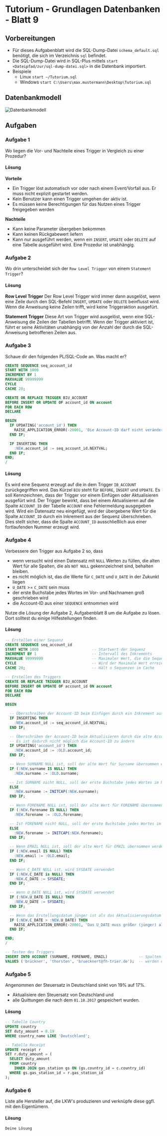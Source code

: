 # Tutorium - Grundlagen Datenbanken - Blatt 9

## Vorbereitungen
* Für dieses Aufgabenblatt wird die SQL-Dump-Datei `schema_default.sql` benötigt, die sich im Verzeichnis `sql` befindet.
* Die SQL-Dump-Datei wird in SQL-Plus mittels `start <Dateipfad/zur/sql-dump-datei.sql>` in die Datenbank importiert.
* Beispiele
  * Linux `start ~/Tutorium.sql`
  * Windows `start C:\Users\max.mustermann\Desktop\Tutorium.sql`

## Datenbankmodell
![Datenbankmodell](./img/schema_default.png)

## Aufgaben

### Aufgabe 1
Wo liegen die Vor- und Nachteile eines Trigger in Vergleich zu einer Prozedur?

#### Lösung
**Vorteile**
+ Ein Trigger löst automatisch vor oder nach einem Event/Vorfall aus. Er muss nicht explizit gestartet werden.
+ Kein Benutzer kann einen Trigger umgehen der aktiv ist.
+ Es müssen keine Berechtigungen für das Nutzen eines Trigger freigegeben werden

**Nachteile**
+ Kann keine Parameter übergeben bekommen
+ Kann keinen Rückgabewert liefern
+ Kann nur ausgeführt werden, wenn ein `INSERT`, `UPDATE` oder `DELETE` auf eine Tabelle ausgeführt wird. Eine Prozedur ist unabhängig.

### Aufgabe 2
Wo drin unterscheidet sich der `Row Level Trigger` von einem `Statement Trigger`?

#### Lösung
**Row Level Trigger**
Der Row Level Trigger wird immer dann ausgelöst, wenn eine Zeile durch den SQL-Befehl `INSERT`, `UPDATE` oder `DELETE` beinflusst wird. Wenn die Anweisung keine Zeilen trifft, wird keine Triggeraktion ausgefürt.

**Statement Trigger**
Diese Art von Trigger wird ausgelöst, wenn eine SQL-Anweisung die Zeilen der Tabellen betrifft. Wenn der Trigger aktiviert ist, führt er seine Aktivitäten unabhängig von der Anzahl der durch die SQL-Anweisung betroffenen Zeilen aus.

### Aufgabe 3
Schaue dir den folgenden PL/SQL-Code an. Was macht er?

```sql
CREATE SEQUENCE seq_account_id
START WITH 1000
INCREMENT BY 1
MAXVALUE 99999999
CYCLE
CACHE 20;

CREATE OR REPLACE TRIGGER BIU_ACCOUNT
BEFORE INSERT OR UPDATE OF account_id ON account
FOR EACH ROW
DECLARE

BEGIN
  IF UPDATING('account_id') THEN
    RAISE_APPLICATION_ERROR(-20001, 'Die Account-ID darf nicht verändert oder frei gewählt werden!');
  END IF;

  IF INSERTING THEN
    :NEW.account_id := seq_account_id.NEXTVAL;
  END IF;
END;
/
```

#### Lösung
Es wird eine Sequenz erzeugt auf die in dem Trigger `IB_ACCOUNT` zurückgegriffen wird. Das Kürzel `BIU` steht für `BEFORE`, `INSERT` und `UPDATE`. Es soll Kennzeichnen, dass der Trigger vor einem Einfügen oder Aktualisieren ausgefürt wird. Der Trigger bewirkt, dass bei einem Aktualisieren auf die Spalte `ACCOUNT_ID` der Tabelle `ACCOUNT` eine Fehlermeldung ausgegeben wird. Wird ein Datensatz neu eingefügt, wird der übergebene Wert für die Spalte `ACCOUNT_ID` durch ein Inkrement aus der Sequenz überschrieben. Dies stellt sicher, dass die Spalte `ACCOUNT_ID` ausschließlich aus einer fortlaufenden Nummer erzeugt wird.

### Aufgabe 4
Verbessere den Trigger aus Aufgabe 2 so, dass
+ wenn versucht wird einen Datensatz mit `NULL` Werten zu füllen, die alten Wert für alle Spalten, die als `NOT NULL` gekennzeichnet sind, behalten bleiben.
+ es nicht möglich ist, das die Werte für `C_DATE` und `U_DATE` in der Zukunkt liegen
+ `U_DATE` >= `C_DATE` sein muss
+ der erste Buchstabe jedes Wortes im Vor- und Nachnamen groß geschrieben wird
+ die Account-ID aus einer `SEQUENCE` entnommen wird

Nutze die Lösung der Aufgabe 2, Aufgabenblatt 8 um die Aufgabe zu lösen. Dort solltest du einige Hilfestellungen finden.

#### Lösung
```sql
-- Erstellen einer Sequenz
CREATE SEQUENCE seq_account_id
START WITH 1000                        -- Startwert der Sequenz
INCREMENT BY 1                         -- Intervall des Inkrements
MAXVALUE 99999999                      -- Maximaler Wert, die die Sequenz annehmen kann
CYCLE                                  -- Wird der Maximale Wert erreicht, fängt die Sequent bei START WITH wieder an
CACHE 20;                              -- Hält n Sequenzen im Cache

-- Erstellen des Triggers
CREATE OR REPLACE TRIGGER BIU_ACCOUNT
BEFORE INSERT OR UPDATE OF account_id ON account
FOR EACH ROW
DECLARE

BEGIN

  -- Überschreiben der Account-ID beim Einfügen durch ein Inkrement aus der Sequent seq_account_id
  IF INSERTING THEN
    :NEW.account_id := seq_account_id.NEXTVAL;
  END IF;

  -- Überschriben der Account-ID beim Aktualisieren durch die alte Account-ID
  -- Es ist dadurch nicht möglich die Account-ID zu ändern
  IF UPDATING('account_id') THEN
    :NEW.account_id := :OLD.account_id;
  END IF;

  -- Wenn SURNAME NULL ist, soll der alte Wert für Surname übernommen werden
  IF (:NEW.surname IS NULL) THEN
    :NEW.surname := :OLD.surname;

  -- Ist SURNAME nicht NULL, soll der erste Buchstabe jedes Wortes im Nachnamen groß geschrieben werden
  ELSE
    :NEW.surname := INITCAP(:NEW.surname);
  END IF;

  -- Wenn FORENAME NULL ist, soll der alte Wert für FORENAME übernommen werden
  IF (:NEW.forename IS NULL) THEN
    :NEW.forename := :OLD.forename;

  -- Ist FORENAME nicht NULL, soll der erste Buchstabe jedes Wortes im Vornamen groß geschrieben werden
  ELSE
    :NEW.forename := INITCAP(:NEW.forename);
  END IF;

  -- Wenn EMAIL NULL ist, soll der alte Wert für EMAIL übernommen werden
  IF (:NEW.email IS NULL) THEN
    :NEW.email := :OLD.email;
  END IF;

  -- Wenn C_DATE NULL ist, wird SYSDATE verwendet
  IF (:NEW.C_DATE is NULL) THEN
    :NEW.C_DATE := SYSDATE;
  END IF;

  -- Wenn U_DATE NULL ist, wird SYSDATE verwendet
  IF (:NEW.U_DATE IS NULL) THEN
    :NEW.U_DATE := SYSDATE;
  END IF;

  -- Wenn das Erstellungsdatum jünger ist als das Aktualisierungsdatum soll abgebrochen werden
  IF (:NEW.C_DATE > :NEW.U_DATE) THEN
    RAISE_APPLICATION_ERROR(-20001, 'Das U_DATE muss größer (jünger) als das C_DATE sein!');
  END IF;

END;
/

-- Testen des Triggers
INSERT INTO ACCOUNT (SURNAME, FORENAME, EMAIL)              -- Spalten die nicht angegeben werden, jedoch Pflichtfelder sind,
VALUES ('brückner', 'thorsten', 'bruecknert@fh-trier.de');  -- werden durch den Trigger mit Werten ersetzt. Dazu zählt die ID, das C_DATE und U_DATE.
```

### Aufgabe 5
Angenommen der Steuersatz in Deutschland sinkt von 19% auf 17%.
+ Aktualisiere den Steuersatz von Deutschland und
+ alle Quittungen die nach dem `01.10.2017` gespeichert wurden.

#### Lösung
```sql
-- Tabelle Country
UPDATE country
SET duty_amount = 0.19
WHERE country_name LIKE 'Deutschland';

-- Tabelle Receipt
UPDATE receipt r
SET r.duty_amount = (
  SELECT duty_amount
  FROM country
    INNER JOIN gas_station gs ON (gs.country_id = c.country_id)
  WHERE gs.gas_station_id = r.gas_station_id
);
```

### Aufgabe 6
Liste alle Hersteller auf, die LKW's produzieren und verknüpfe diese ggfl. mit den Eigentümern.

#### Lösung
```sql
Deine Lösung
```


























